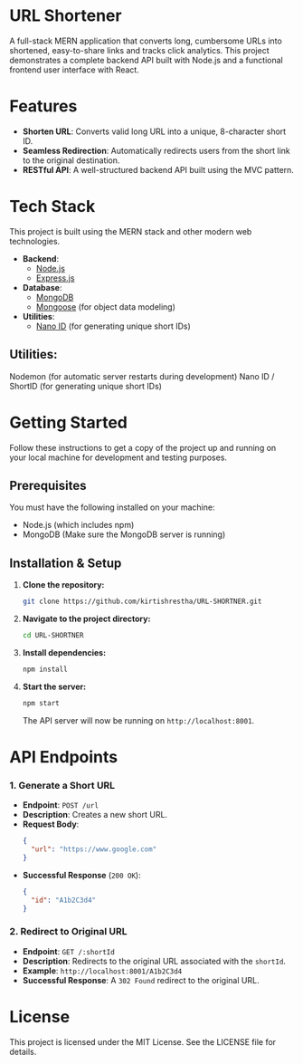 # URL Shortener
A full-stack MERN application that converts long, cumbersome URLs into shortened, easy-to-share links and tracks click analytics. This project demonstrates a complete backend API built with Node.js and a functional frontend user interface with React.

# Features
-   **Shorten URL**: Converts valid long URL into a unique, 8-character short ID.
-   **Seamless Redirection**: Automatically redirects users from the short link to the original destination.
-   **RESTful API**: A well-structured backend API built using the MVC pattern.


# Tech Stack
This project is built using the MERN stack and other modern web technologies.

-   **Backend**:
    -   [Node.js](https://nodejs.org/)
    -   [Express.js](https://expressjs.com/)
-   **Database**:
    -   [MongoDB](https://www.mongodb.com/)
    -   [Mongoose](https://mongoosejs.com/) (for object data modeling)
-   **Utilities**:
    -   [Nano ID](https://github.com/ai/nanoid) (for generating unique short IDs)
    

## Utilities:
Nodemon (for automatic server restarts during development)
Nano ID / ShortID (for generating unique short IDs)


# Getting Started
Follow these instructions to get a copy of the project up and running on your local machine for development and testing purposes.

## Prerequisites
You must have the following installed on your machine:
- Node.js (which includes npm)
- MongoDB (Make sure the MongoDB server is running)

## Installation & Setup

1.  **Clone the repository:**
    ```bash
    git clone https://github.com/kirtishrestha/URL-SHORTNER.git
    ```

2.  **Navigate to the project directory:**
    ```bash
    cd URL-SHORTNER
    ```

3.  **Install dependencies:**
    ```bash
    npm install
    ```

4.  **Start the server:**
    ```bash
    npm start
    ```
    The API server will now be running on `http://localhost:8001`.


# API Endpoints
### 1. Generate a Short URL

-   **Endpoint**: `POST /url`
-   **Description**: Creates a new short URL.
-   **Request Body**:
    ```json
    {
      "url": "https://www.google.com"
    }
    ```
-   **Successful Response** (`200 OK`):
    ```json
    {
      "id": "A1b2C3d4"
    }
    ```

### 2. Redirect to Original URL

-   **Endpoint**: `GET /:shortId`
-   **Description**: Redirects to the original URL associated with the `shortId`.
-   **Example**: `http://localhost:8001/A1b2C3d4`
-   **Successful Response**: A `302 Found` redirect to the original URL.


# License
This project is licensed under the MIT License. See the LICENSE file for details.
